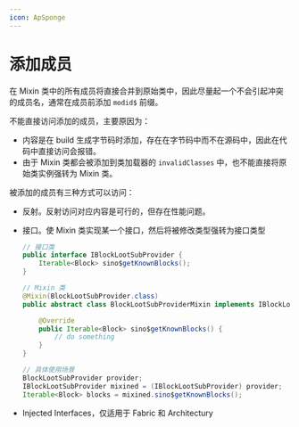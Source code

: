 ```yaml
---
icon: ApSponge
---
```

# 添加成员

在 Mixin 类中的所有成员将直接合并到原始类中，因此尽量起一个不会引起冲突的成员名，通常在成员前添加 `modid$` 前缀。

不能直接访问添加的成员，主要原因为：

* 内容是在 build 生成字节码时添加，存在在字节码中而不在源码中，因此在代码中直接访问会报错。
* 由于 Mixin 类都会被添加到类加载器的 `invalidClasses` 中，也不能直接将原始类实例强转为 Mixin 类。

被添加的成员有三种方式可以访问：

* 反射。反射访问对应内容是可行的，但存在性能问题。
* 接口。使 Mixin 类实现某一个接口，然后将被修改类型强转为接口类型

  ```java
  // 接口类
  public interface IBlockLootSubProvider {
      Iterable<Block> sino$getKnownBlocks();
  }
  ```
  ```java
  // Mixin 类
  @Mixin(BlockLootSubProvider.class)
  public abstract class BlockLootSubProviderMixin implements IBlockLootSubProvider {

      @Override
      public Iterable<Block> sino$getKnownBlocks() {
          // do something
      }
  }
  ```
  ```java
  // 具体使用场景
  BlockLootSubProvider provider;
  IBlockLootSubProvider mixined = (IBlockLootSubProvider) provider;
  Iterable<Block> blocks = mixined.sino$getKnownBlocks();
  ```
* Injected Interfaces，仅适用于 Fabric 和 Architectury
